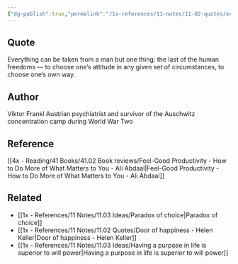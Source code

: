 ```yaml
---
{"dg-publish":true,"permalink":"/1x-references/11-notes/11-02-quotes/everything-can-be-taken-from-a-man-but-one-thing-the-last-of-the-human-freedoms-to-choose-ones-attitude-in-any-given-set-of-circumstances-viktor-frankl/","title":"Everything can be taken from a man but one thing - the last of the human freedoms - to choose ones attitude in any given set of circumstances - Viktor Frankl","created":"2024-04-04T21:17:58.975+03:00","updated":"2024-04-04T21:20:45.843+03:00"}
---
```



## Quote
Everything can be taken from a man but one thing: the last of the human freedoms — to choose one’s attitude in any given set of circumstances, to choose one’s own way.

## Author
Viktor Frankl
Austrian psychiatrist and survivor of the Auschwitz concentration camp during World War Two

## Reference
[[4x - Reading/41 Books/41.02 Book reviews/Feel-Good Productivity - How to Do More of What Matters to You - Ali Abdaal\|Feel-Good Productivity - How to Do More of What Matters to You - Ali Abdaal]]

## Related
- [[1x - References/11 Notes/11.03 Ideas/Paradox of choice\|Paradox of choice]]
- [[1x - References/11 Notes/11.02 Quotes/Door of happiness - Helen Keller\|Door of happiness - Helen Keller]]
- [[1x - References/11 Notes/11.03 Ideas/Having a purpose in life is superior to will power\|Having a purpose in life is superior to will power]]